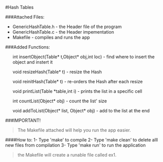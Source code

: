 
#Hash Tables

###Attached Files:
<ul>
<li>GenericHashTable.h - the Header file of the program</li>
<li>GenericHashTable.c - the Header impementation</li>
<li>Makefile - compiles and runs the app</li>
</ul>

###Added Functions:

<ul>int insertObject(Table* t,Object* obj,int loc) - find where to insert the object and instert it</ul>
<ul>void resizeHash(Table* t) - resize the Hash</ul>
<ul>void reinitHash(Table* t) - re-orders the  Hash after each resize</ul>
<ul>void printList(Table *table,int i) - prints the list in a specific cell</ul>
<ul>int countList(Object* obj) - count the list' size</ul>
<ul>void addToList(Object* list, Object* obj) - add to the list at the end</ul>

###IMPORTANT!

>The Makefile attached will help you run the app easier.

####How to:
1- Type 'make' to compile
2- Type 'make clean' to delete alll new files from compilation
3- Type 'make run' to run the application

>the Makefile will create a runable file called ex1.
